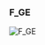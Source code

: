 ### F_GE





![F_GE](https://user-images.githubusercontent.com/116869307/214144421-cde348ba-0c9a-4bc9-b41f-5db5d97218b0.png)




















